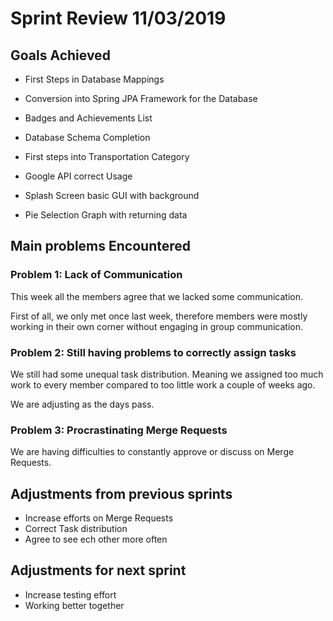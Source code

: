 # Sprint Review 11/03/2019

## Goals Achieved

- First Steps in Database Mappings
    
- Conversion into Spring JPA Framework for the Database

- Badges and Achievements List

- Database Schema Completion

- First steps into Transportation Category

- Google API correct Usage

- Splash Screen basic GUI with background

- Pie Selection Graph with returning data

## Main problems  Encountered

### Problem 1: Lack of Communication
This week all the members agree that we lacked some communication. 

First of all, we only met once last week, therefore members were mostly working in their own corner without engaging in group communication.

### Problem 2: Still having problems to correctly assign tasks

We still had some unequal task distribution. Meaning we assigned too much work to every member compared to too little work a couple of weeks ago.

We are adjusting as the days pass.

### Problem 3: Procrastinating Merge Requests

We are having difficulties to constantly approve or discuss on Merge Requests.

## Adjustments from previous sprints
 - Increase efforts on Merge Requests
 - Correct Task distribution
 - Agree to see ech other more often

## Adjustments for next sprint
 - Increase testing effort
 - Working better together
